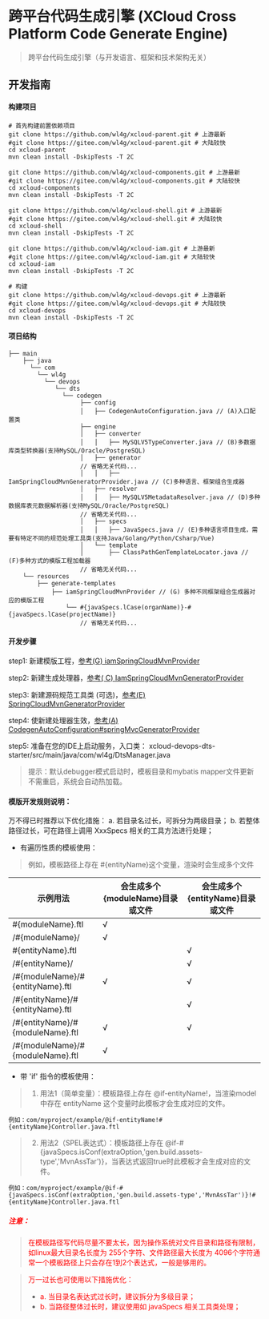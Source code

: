 # 跨平台代码生成引擎 (XCloud Cross Platform Code Generate Engine)

> 跨平台代码生成引擎（与开发语言、框架和技术架构无关）


## 开发指南

#### 构建项目

```
# 首先构建前置依赖项目
git clone https://github.com/wl4g/xcloud-parent.git # 上游最新
#git clone https://gitee.com/wl4g/xcloud-parent.git # 大陆较快
cd xcloud-parent
mvn clean install -DskipTests -T 2C

git clone https://github.com/wl4g/xcloud-components.git # 上游最新
#git clone https://gitee.com/wl4g/xcloud-components.git # 大陆较快
cd xcloud-components
mvn clean install -DskipTests -T 2C

git clone https://github.com/wl4g/xcloud-shell.git # 上游最新
#git clone https://gitee.com/wl4g/xcloud-shell.git # 大陆较快
cd xcloud-shell
mvn clean install -DskipTests -T 2C

git clone https://github.com/wl4g/xcloud-iam.git # 上游最新
#git clone https://gitee.com/wl4g/xcloud-iam.git # 大陆较快
cd xcloud-iam
mvn clean install -DskipTests -T 2C

# 构建
git clone https://github.com/wl4g/xcloud-devops.git # 上游最新
#git clone https://gitee.com/wl4g/xcloud-devops.git # 大陆较快
cd xcloud-devops
mvn clean install -DskipTests -T 2C
```

#### 项目结构
```
├── main
    ├── java
      └── com
    	└── wl4g
          └── devops
             └── dts
               └── codegen
                    ├── config
                    │   ├── CodegenAutoConfiguration.java // (A)入口配置类
                    ├── engine
                    │   ├── converter
                    │   │   ├── MySQLV5TypeConverter.java // (B)多数据库类型转换器(支持MySQL/Oracle/PostgreSQL)
                    │   ├── generator
                    // 省略无关代码...
                    │   │   ├── IamSpringCloudMvnGeneratorProvider.java // (C)多种语言、框架组合生成器
                    │   ├── resolver
                    │   │   ├── MySQLV5MetadataResolver.java // (D)多种数据库表元数据解析器(支持MySQL/Oracle/PostgreSQL)
                    // 省略无关代码...
                    │   ├── specs
                    │   │   ├── JavaSpecs.java // (E)多种语言项目生成，需要有特定不同的规范处理工具类(支持Java/Golang/Python/Csharp/Vue)
                    │   └── template
                    │       ├── ClassPathGenTemplateLocator.java // (F)多种方式的模版工程加载器
                    // 省略无关代码...
    └── resources
        ├── generate-templates
            ├── iamSpringCloudMvnProvider // (G) 多种不同框架组合生成器对应的模版工程
                └── #{javaSpecs.lCase(organName)}-#{javaSpecs.lCase(projectName)}
                    // 省略无关代码...

```


#### 开发步骤
step1: 新建模版工程，[参考(G) iamSpringCloudMvnProvider](src/main/resources/generate-templates/iamSpringCloudMvnProvider)

step2: 新建生成处理器，[参考( C) IamSpringCloudMvnGeneratorProvider](src/main/java/com/wl4g/devops/dts/codegen/engine/generator/IamSpringCloudMvnGeneratorProvider.java)

step3: 新建源码规范工具类 (可选)，[参考(E) SpringCloudMvnGeneratorProvider](src/main/java/com/wl4g/devops/dts/codegen/engine/naming/SpringCloudMvnGeneratorProvider.java)

step4: 使新建处理器生效，[参考(A) CodegenAutoConfiguration#springMvcGeneratorProvider](src/main/java/com/wl4g/devops/dts/codegen/config/CodegenAutoConfiguration.java#springMvcGeneratorProvider)

step5: 准备在您的IDE上启动服务，入口类：  xcloud-devops-dts-starter/src/main/java/com/wl4g/DtsManager.java

> 提示：默认debugger模式启动时，模板目录和mybatis mapper文件更新不需重启，系统会自动热加载。

#### 模版开发规则说明：

万不得已时推荐以下优化措施：
a. 若目录名过长，可拆分为两级目录；
b. 若整体路径过长，可在路径上调用 XxxSpecs 相关的工具方法进行处理；
</font>


- 有遍历性质的模板使用：
> 例如，模板路径上存在 #{entityName}这个变量，渲染时会生成多个文件

|示例用法|会生成多个{moduleName}目录或文件|会生成多个{entityName}目录或文件|
|-|-|-|
|#{moduleName}.ftl|√||
|/#{moduleName}/|√||
|#{entityName}.ftl||√|
|/#{entityName}/||√|
|/#{moduleName}/#{entityName}.ftl|√|√|
|/#{entityName}/#{entityName}.ftl||√|
|/#{entityName}/#{moduleName}.ftl|√|√|
|/#{moduleName}/#{moduleName}.ftl|√||


- 带 'if' 指令的模板使用：
> 1. 用法1（简单变量）：模板路径上存在 @if-entityName!，当渲染model中存在 entityName 这个变量时此模板才会生成对应的文件。
```
例如：com/myproject/example/@if-entityName!#{entityName}Controller.java.ftl
```

> 2. 用法2（SPEL表达式）：模板路径上存在 @if-#{javaSpecs.isConf(extraOption,'gen.build.assets-type','MvnAssTar')}，当表达式返回true时此模板才会生成对应的文件。

```
例如：com/myproject/example/@if-#{javaSpecs.isConf(extraOption,'gen.build.assets-type','MvnAssTar')}!#{entityName}Controller.java.ftl
```


##### <font color=red>注意：</font>
> <font color=red>在模板路径写代码尽量不要太长，因为操作系统对文件目录和路径有限制，如linux最大目录名长度为 255个字符、文件路径最大长度为 4096个字符通常一个模板路径上只会存在1到2个表达式，一般是够用的。</font>

> <font color=red>万一过长也可使用以下措施优化：</font>
> - <font color=red>a. 当目录名表达式过长时，建议拆分为多级目录；</font>
> - <font color=red>b. 当路径整体过长时，建议使用如 javaSpecs 相关工具类处理；</font>
